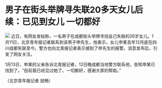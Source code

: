 # 男子在街头举牌寻失联20多天女儿后续：已见到女儿 一切都好

![](https://inews.gtimg.com/newsapp_bt/0/15608289255/1000)
近日，有网友发帖称，一名男子在成都街头举牌寻找自己失联的26岁女儿。1月11日，北京青年报记者联系到该男子申先生，他表示，女儿申某去年12月底在四川成都失联至今。警方也向北青报记者表示接到了申先生的报警。消息发布后，引发了网友关注。

1月13日，申某的父亲告诉北青报记者，12日晚成都当地警方联系他，告知申某已找到了。“目前我已经见过她了，一切都好，感谢大家的帮助。”

（北京青年报记者 屈畅）

